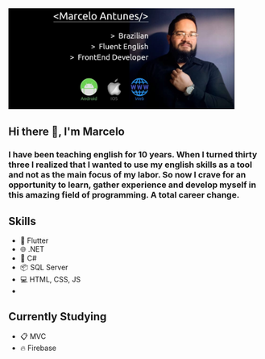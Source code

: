<img src="https://github.com/M-antunes/M-antunes/blob/main/image.jpeg" height="200">

## Hi there 👋, I'm Marcelo

### I have been teaching english for 10 years. When I turned thirty three I realized that I wanted to use my english skills as a tool and not as the main focus of my labor. So now I crave for an opportunity to learn, gather experience and develop myself in this amazing field of programming. A total career change.

## Skills
* 📱  Flutter
* 🌐 .NET
* 🔵 C#
* 📦 SQL Server
* 💻 HTML, CSS, JS
*

## Currently Studying
* 📋 MVC
* 🔥 Firebase







